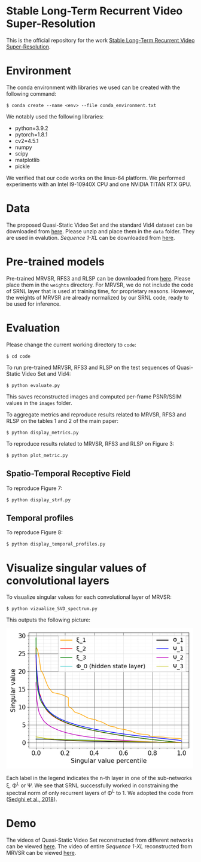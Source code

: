 # Stable Long-Term Recurrent Video Super-Resolution
This is the official repository for the work [Stable Long-Term Recurrent Video Super-Resolution](https://arxiv.org/abs/2112.08950).
# Environment
The conda environment with libraries we used can be created with the following command:

```
$ conda create --name <env> --file conda_environment.txt
```
We notably used the following libraries:
- python=3.9.2
- pytorch=1.8.1
- cv2=4.5.1
- numpy
- scipy
- matplotlib
- pickle

We verified that our code works on the linux-64 platform. We performed experiments with an Intel I9-10940X CPU and one NVIDIA TITAN RTX GPU.
# Data
The proposed Quasi-Static Video Set and the standard Vid4 dataset can be downloaded from [here](https://drive.google.com/drive/folders/1mbndVeCqdBs-flk-Z_s-ISJZISNYZ8XN?usp=sharing). Please unzip and place them in the `data` folder. They are used in evalution. *Sequence 1-XL* can be downloaded from [here](https://drive.google.com/file/d/1VKhLM8vjhFDgWy6f51yTI9dMaW1BVspe/view?usp=sharing).
# Pre-trained models
Pre-trained MRVSR, RFS3 and RLSP can be downloaded from [here](https://drive.google.com/drive/folders/1EzMWzV2sIJ4WYQycvedBoCqCNZP0BOD9?usp=sharing). Please place them in the `weights` directory.
For MRVSR, we do not include the code of SRNL layer that is used at training time, for proprietary reasons. However, the weights of MRVSR are already normalized by our SRNL code, ready to be used for inference. 
# Evaluation
Please change the current working directory to `code`:
```
$ cd code 
```

To run pre-trained MRVSR, RFS3 and RLSP on the test sequences of Quasi-Static Video Set and Vid4:
```
$ python evaluate.py
```
This saves reconstructed images and computed per-frame PSNR/SSIM values in the `images` folder.

To aggregate metrics and reproduce results related to MRVSR, RFS3 and RLSP on the tables 1 and 2 of the main paper:
```
$ python display_metrics.py
```

To reproduce results related to MRVSR, RFS3 and RLSP on Figure 3:
```
$ python plot_metric.py
```
## Spatio-Temporal Receptive Field
To reproduce Figure 7:
```
$ python display_strf.py
```
## Temporal profiles
To reproduce Figure 8:
```
$ python display_temporal_profiles.py
```
# Visualize singular values of convolutional layers 
To visualize singular values for each convolutional layer of MRVSR:
```
$ python vizualize_SVD_spectrum.py
```
This outputs the following picture:

<img src="https://github.com/bjmch/MRVSR/blob/master/pictures/SVD_MRVSR.png" width="500">

Each label in the legend indicates the n-th layer in one of the sub-networks ξ, Φ<sup>L</sup> or Ψ. We see that SRNL successfully worked in constraining the spectral norm of only recurrent layers of Φ<sup>L</sup> to 1. We adopted the code from ([Sedghi et al., 2018](https://github.com/brain-research/conv-sv)). 
# Demo
The videos of Quasi-Static Video Set reconstructed from different networks can be viewed [here](https://drive.google.com/drive/folders/14lBWeaYjDfffZ5RW-jn4ox-67lXcHl9R?usp=sharing). The video of entire *Sequence 1-XL* reconstructed from MRVSR can be viewed [here](https://drive.google.com/file/d/1xv6sSdm1Hkm-0KFFvvuunn7-oSKYtk_H/view?usp=sharing).
